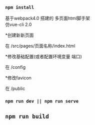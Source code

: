 ###  `npm install` 

基于webpack4.0 搭建的 多页面html脚手架  
仿vue-cli 2.0

*创建新新页面
  
在 /src/pages/页面名称/index.html

*修改基础配置(或者配置环境变量 端口)

在 /config

*修改favicon

在 /public  

### `npm run dev || npm run serve`

## `npm run build`
